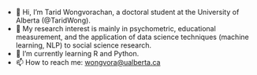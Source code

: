 - 👋 Hi, I’m Tarid Wongvorachan, a doctoral student at the University of Alberta (@TaridWong).
- 👀 My research interest is mainly in psychometric, educational measurement, and the application of data science techniques (machine learning, NLP) to social science research.
- 🌱 I’m currently learning R and Python.
- 📫 How to reach me: wongvora@ualberta.ca 

<!---
TaridWong/TaridWong is a ✨ special ✨ repository because its `README.md` (this file) appears on your GitHub profile.
You can click the Preview link to take a look at your changes.
--->
